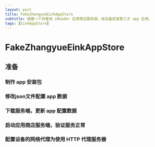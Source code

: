 ```yaml
---
layout: post
title: FakeZhangyueEinkAppStore
subtitle: 搭建一个伪掌阅 iReader 应用商店服务端，给设备安装第三方 app 应用。
tags: [EinkAppStore]
---
```

# FakeZhangyueEinkAppStore
## 准备
### 制作 app 安装包
### 修改json文件配置 app 数据
### 下载服务端，更新 app 配置数据
### 启动应用商店服务端，验证服务正常
### 配置设备的网络代理为使用 HTTP 代理服务器





